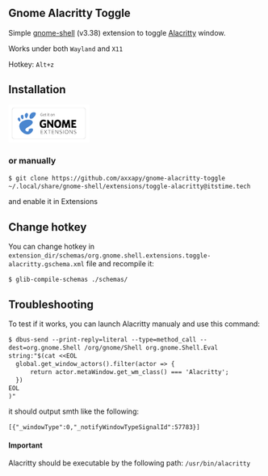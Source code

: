 Gnome Alacritty Toggle
----------------------

Simple [gnome-shell](https://wiki.gnome.org/Projects/GnomeShell) (v3.38) extension to toggle [Alacritty](https://github.com/alacritty/alacritty) window.

Works under both `Wayland` and `X11`

Hotkey: `Alt+z`

Installation
------------
[<img src="https://github.com/andyholmes/gnome-shell-extensions-badge/raw/master/get-it-on-ego.png" width=160px>](https://extensions.gnome.org/extension/3942/toggle-alacritty/)

### or manually
```
$ git clone https://github.com/axxapy/gnome-alacritty-toggle ~/.local/share/gnome-shell/extensions/toggle-alacritty@itstime.tech
```
and enable it in Extensions

Change hotkey
-------------
You can change hotkey in `extension_dir/schemas/org.gnome.shell.extensions.toggle-alacritty.gschema.xml` file and recompile it:
```
$ glib-compile-schemas ./schemas/
```

Troubleshooting
---------------
To test if it works, you can launch Alacritty manualy and use this command:
```
$ dbus-send --print-reply=literal --type=method_call --dest=org.gnome.Shell /org/gnome/Shell org.gnome.Shell.Eval string:"$(cat <<EOL
  global.get_window_actors().filter(actor => {
      return actor.metaWindow.get_wm_class() === 'Alacritty';
  })
EOL
)"
```

it should output smth like the following:
```
[{"_windowType":0,"_notifyWindowTypeSignalId":57783}]
```

#### Important
Alacritty should be executable by the following path: `/usr/bin/alacritty`
